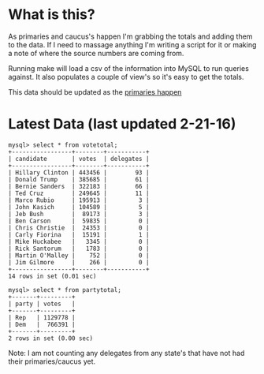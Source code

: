 What is this?
=======================================

As primaries and caucus's happen I'm grabbing the totals and adding them
to the data. If I need to massage anything I'm writing a script for it
or making a note of where the source numbers are coming from. 

Running make will load a csv of the information into MySQL to run
queries against. It also populates a couple of view's so it's easy to
get the totals. 

This data should be updated as the [primaries happen](http://www.uspresidentialelectionnews.com/2016-presidential-primary-schedule-calendar/)

Latest Data (last updated 2-21-16)
======================================

```
mysql> select * from votetotal;
+-----------------+--------+-----------+
| candidate       | votes  | delegates |
+-----------------+--------+-----------+
| Hillary Clinton | 443456 |        93 |
| Donald Trump    | 385685 |        61 |
| Bernie Sanders  | 322183 |        66 |
| Ted Cruz        | 249645 |        11 |
| Marco Rubio     | 195913 |         3 |
| John Kasich     | 104589 |         5 |
| Jeb Bush        |  89173 |         3 |
| Ben Carson      |  59835 |         0 |
| Chris Christie  |  24353 |         0 |
| Carly Fiorina   |  15191 |         1 |
| Mike Huckabee   |   3345 |         0 |
| Rick Santorum   |   1783 |         0 |
| Martin O'Malley |    752 |         0 |
| Jim Gilmore     |    266 |         0 |
+-----------------+--------+-----------+
14 rows in set (0.01 sec)

mysql> select * from partytotal;
+-------+---------+
| party | votes   |
+-------+---------+
| Rep   | 1129778 |
| Dem   |  766391 |
+-------+---------+
2 rows in set (0.00 sec)

```

Note: I am not counting any delegates from any state's that have not had 
their primaries/caucus yet.